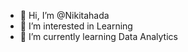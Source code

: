 - 👋 Hi, I’m @Nikitahada
- 👀 I’m interested in Learning
- 🌱 I’m currently learning Data Analytics

<!---
Nikitahada/Nikitahada is a ✨ special ✨ repository because its `README.md` (this file) appears on your GitHub profile.
You can click the Preview link to take a look at your changes.
--->
